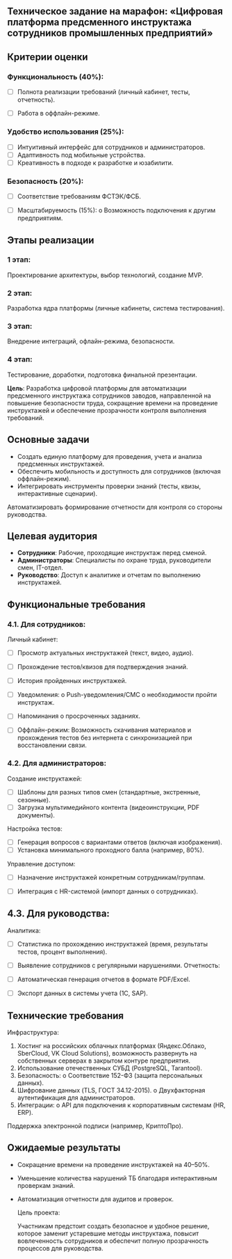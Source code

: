 ## Техническое задание на марафон: «Цифровая платформа предсменного инструктажа сотрудников промышленных предприятий»



## Критерии оценки

### Функциональность (40%): 

- [ ]  Полнота реализации требований (личный кабинет, тесты, отчетность). 
- [ ]  Работа в оффлайн-режиме.


### Удобство использования (25%): 

- [ ] Интуитивный интерфейс для сотрудников и администраторов. 
- [ ] Адаптивность под мобильные устройства. 
- [ ] Креативность в подходе к разработке и юзабилити.

### Безопасность (20%): 

- [ ] Соответствие требованиям ФСТЭК/ФСБ.
- [ ] Масштабируемость (15%): o Возможность подключения к другим предприятиям.


## Этапы реализации

### 1 этап: 

Проектирование архитектуры, выбор технологий, создание MVP.

### 2 этап:

 Разработка ядра платформы (личные кабинеты, система тестирования).

### 3 этап: 

Внедрение интеграций, офлайн-режима, безопасности.

### 4 этап: 

Тестирование, доработки, подготовка финальной презентации.



**Цель**: Разработка цифровой платформы для автоматизации предсменного инструктажа сотрудников заводов, направленной на повышение безопасности труда, сокращение времени на проведение инструктажей и обеспечение прозрачности контроля выполнения требований.

## Основные задачи

- Создать единую платформу для проведения, учета и анализа предсменных инструктажей.
- Обеспечить мобильность и доступность для сотрудников (включая оффлайн-режим).
- Интегрировать инструменты проверки знаний (тесты, квизы, интерактивные сценарии).

Автоматизировать формирование отчетности для контроля со стороны руководства.


## Целевая аудитория 

-  **Сотрудники**: Рабочие, проходящие инструктаж перед сменой. 
- **Администраторы**: Специалисты по охране труда, руководители смен, IT-отдел.  
- **Руководство**: Доступ к аналитике и отчетам по выполнению инструктажей.

## Функциональные требования

###  4.1. Для сотрудников: 

 Личный кабинет: 

- [ ]  Просмотр актуальных инструктажей (текст, видео, аудио). 
- [ ]  Прохождение тестов/квизов для подтверждения знаний. 
- [ ]  История пройденных инструктажей. 
- [ ]  Уведомления: o Push-уведомления/СМС о необходимости пройти инструктаж. 
- [ ]  Напоминания о просроченных заданиях. 


- [ ]  Оффлайн-режим:  Возможность скачивания материалов и прохождения тестов без интернета с синхронизацией при восстановлении связи. 


###  4.2. Для администраторов: 

 Создание инструктажей: 

- [ ] Шаблоны для разных типов смен (стандартные, экстренные, сезонные). 
- [ ]  Загрузка мультимедийного контента (видеоинструкции, PDF документы). 

  Настройка тестов: 


- [ ]  Генерация вопросов с вариантами ответов (включая изображения). 
- [ ]  Установка минимального проходного балла (например, 80%). 

  Управление доступом: 
- [ ]  Назначение инструктажей конкретным сотрудникам/группам. 


- [ ]  Интеграция с HR-системой (импорт данных о сотрудниках). 


## 4.3. Для руководства: 

 Аналитика: 

- [ ]  Статистика по прохождению инструктажей (время, результаты тестов, процент выполнения). 
- [ ]  Выявление сотрудников с регулярными нарушениями. Отчетность:
- [ ] Автоматическая генерация отчетов в формате PDF/Excel. 
- [ ] Экспорт данных в системы учета (1С, SAP).


## Технические требования 

Инфраструктура: 

1. Хостинг на российских облачных платформах (Яндекс.Облако, SberCloud, VK Cloud Solutions), возможность развернуть на собственных серверах в закрытом контуре предприятия. 
2.  Использование отечественных СУБД (PostgreSQL, Tarantool). 
3.  Безопасность: o Соответствие 152-ФЗ (защита персональных данных). 
4. Шифрование данных (TLS, ГОСТ 34.12-2015). o Двухфакторная аутентификация для администраторов. 
5.  Интеграции: o API для подключения к корпоративным системам (HR, ERP). 

 Поддержка электронной подписи (например, КриптоПро).


## Ожидаемые результаты 

-  Сокращение времени на проведение инструктажей на 40–50%. 
-  Уменьшение количества нарушений ТБ благодаря интерактивным проверкам знаний. 
- Автоматизация отчетности для аудитов и проверок.

   Цель проекта: 

  Участникам предстоит создать безопасное и удобное решение, которое заменит устаревшие методы инструктажа, повысит вовлеченность сотрудников и обеспечит полную прозрачность процессов для руководства. 
